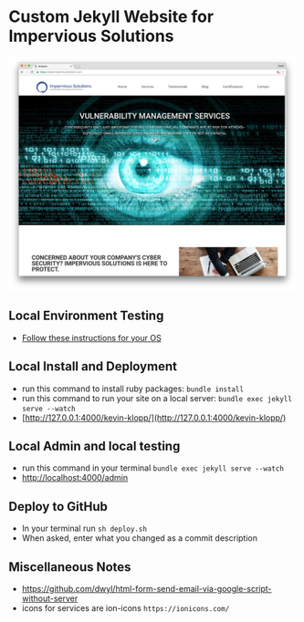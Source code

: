 # Custom Jekyll Website for Impervious Solutions

![screenshot](screenshots/home.png 'Custom Jeckyll website for Impervious Solutions')

## Local Environment Testing

* [Follow these instructions for your OS](https://jekyllrb.com/docs/installation/)


## Local Install and Deployment

* run this command to install ruby packages: ```bundle install```
* run this command to run your site on a local server: ```bundle exec jekyll serve --watch```
* [http://127.0.0.1:4000/kevin-klopp/](http://127.0.0.1:4000/kevin-klopp/)

## Local Admin and local testing

* run this command in your terminal ```bundle exec jekyll serve --watch```
* [http://localhost:4000/admin](http://localhost:4000/admin)

## Deploy to GitHub

* In your terminal run ```sh deploy.sh```
* When asked, enter what you changed as a commit description

## Miscellaneous Notes

* https://github.com/dwyl/html-form-send-email-via-google-script-without-server
* icons for services are ion-icons ```https://ionicons.com/```
